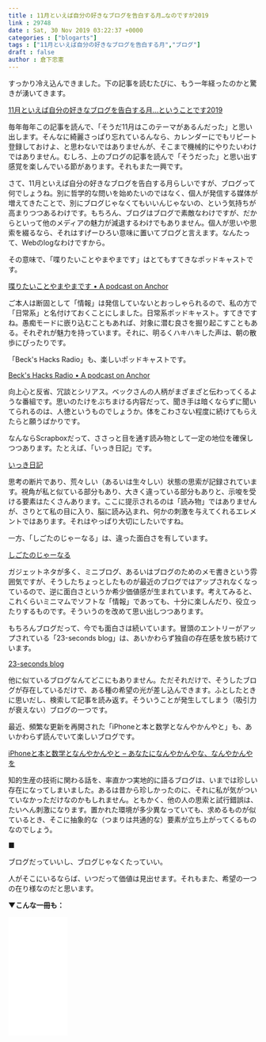 ```yaml
---
title : 11月といえば自分の好きなブログを告白する月…なのですが2019
link : 29748
date : Sat, 30 Nov 2019 03:22:37 +0000
categories : ["blogarts"]
tags : ["11月といえば自分の好きなブログを告白する月","ブログ"]
draft : false
author : 倉下忠憲
---
```


すっかり冷え込んできました。下の記事を読むたびに、もう一年経ったのかと驚きが湧いてきます。

<a href="http://23secblog.blogspot.com/2019/11/112019.html">11月といえば自分の好きなブログを告白する月…ということです2019</a>

毎年毎年この記事を読んで、「そうだ11月はこのテーマがあるんだった」と思い出します。そんなに綺麗さっぱり忘れているんなら、カレンダーにでもリピート登録しておけよ、と思わないではありませんが、そこまで機械的にやりたいわけではありません。むしろ、上のブログの記事を読んで「そうだった」と思い出す感覚を楽しんでいる節があります。それもまた一興です。

さて、11月といえば自分の好きなブログを告白する月らしいですが、ブログって何でしょうね。別に哲学的な問いを始めたいのではなく、個人が発信する媒体が増えてきたことで、別にブログじゃなくてもいいんじゃないの、という気持ちが高まりつつあるわけです。もちろん、ブログはブログで素敵なわけですが、だからといって他のメディアの魅力が減退するわけでもありません。個人が思いや思索を綴るなら、それはすげーひろい意味に置いてブログと言えます。なんたって、Webのlogなわけですから。

その意味で、「喋りたいことやまやまです」はとてもすてきなポッドキャストです。

<a href="https://anchor.fm/yamayama">喋りたいことやまやまです • A podcast on Anchor</a>

ご本人は断固として「情報」は発信していないとおっしゃられるので、私の方で「日常系」と名付けておくことにしました。日常系ポッドキャスト。すてきですね。愚痴モードに嵌り込むこともあれば、対象に潜む良さを掘り起こすこともある。それぞれが魅力を持っています。それに、明るくハキハキした声は、朝の散歩にぴったりです。

「Beck's Hacks Radio」も、楽しいポッドキャストです。

<a href="https://anchor.fm/shinya-kita">Beck's Hacks Radio • A podcast on Anchor</a>

向上心と反省、冗談とシリアス。ベックさんの人柄がまざまざと伝わってくるような番組です。思いのたけをぶちまける内容だって、聞き手は暗くならずに聞いてられるのは、人徳というものでしょうか。体をこわさない程度に続けてもらえたらと願うばかりです。

なんならScrapboxだって、ささっと目を通す読み物として一定の地位を確保しつつあります。たとえば、「いっき日記」です。

<a href="https://scrapbox.io/ikiwiki/">いっき日記</a>

思考の断片であり、荒々しい（あるいは生々しい）状態の思索が記録されています。視角が私と似ている部分もあり、大きく違っている部分もありと、示唆を受ける要素はたくさんあります。ここに提示されるのは「読み物」ではありませんが、さりとて私の目に入り、脳に読み込まれ、何かの刺激を与えてくれるエレメントではあります。それはやっぱり大切にしたいですね。

一方、「しごたのじゃーなる」は、違った面白さを有しています。

<a href="https://scrapbox.io/cyblog/">しごたのじゃーなる</a>

ガジェットネタが多く、ミニブログ、あるいはブログのためのメモ書きという雰囲気ですが、そうしたちょっとしたものが最近のブログではアップされなくなっているので、逆に面白さというか希少価値感が生まれています。考えてみると、これくらいミニマムでソフトな「情報」であっても、十分に楽しんだり、役立ったりするものです。そういうのを改めて思い出しつつあります。

もちろんブログだって、今でも面白さは続いています。冒頭のエントリーがアップされている「23-seconds blog」は、あいかわらず独自の存在感を放ち続けています。

<a href="http://23secblog.blogspot.com/">23-seconds blog</a>

他に似ているブログなんてどこにもありません。ただそれだけで、そうしたブログが存在しているだけで、ある種の希望の光が差し込んできます。ふとしたときに思いだし、検索して記事を読み返す。そういうことが発生してしまう（吸引力が衰えない）ブログの一つです。

最近、頻繁な更新を再開された「iPhoneと本と数学となんやかんやと」も、あいかわらず読んでいて楽しいブログです。

<a href="https://choiyaki.com/">iPhoneと本と数学となんやかんやと – あなたになんやかんやな、なんやかんやを</a>

知的生産の技術に関わる話を、率直かつ実地的に語るブログは、いまでは珍しい存在になってしまいました。あるは昔から珍しかったのに、それに私が気がついていなかっただけなのかもしれません。ともかく、他の人の思索と試行錯誤は、たいへん刺激になります。置かれた環境が多少異なっていても、求めるものが似ているとき、そこに抽象的な（つまりは共通的な）要素が立ち上がってくるものなのでしょう。

■

ブログだっていいし、ブログじゃなくたっていい。

人がそこにいるならば、いつだって価値は見出せます。それもまた、希望の一つの在り様なのだと思います。

<strong>▼こんな一冊も：</strong>

<iframe style="width:120px;height:240px;" marginwidth="0" marginheight="0" scrolling="no" frameborder="0" src="//rcm-fe.amazon-adsystem.com/e/cm?lt1=_blank&bc1=000000&IS2=1&bg1=FFFFFF&fc1=000000&lc1=0000FF&t=rashita1000-22&language=ja_JP&o=9&p=8&l=as4&m=amazon&f=ifr&ref=as_ss_li_til&asins=B00YI05M1K&linkId=67dd423a924478ab87c3de7d01a50221"></iframe>